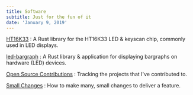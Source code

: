 ```yaml
---
title: Software
subtitle: Just for the fun of it
date: 'January 9, 2019'
---
```


[HT16K33](ht16k33)
:    A Rust library for the HT16K33 LED & keyscan chip, commonly used in LED displays.

[led-bargraph](led-bargraph)
:    A Rust library & application for displaying bargraphs on hardware (LED) devices.

[Open Source Contributions](open-source-contributions)
:    Tracking the projects that I've contributed to.

[Small Changes](small-changes)
:    How to make many, small changes to deliver a feature.

<!--
[Danaides](danaides)
:    A distributed, Arduino-based water tank monitoring and pump-control system.

[Learning C++](learning-cpp)
:    Tracking my progress through the book *Programming: Principles and Practice Using C++*.

[Stecchino](stecchino)
:    A fork of the Arduino-based balancing stick game.
-->
